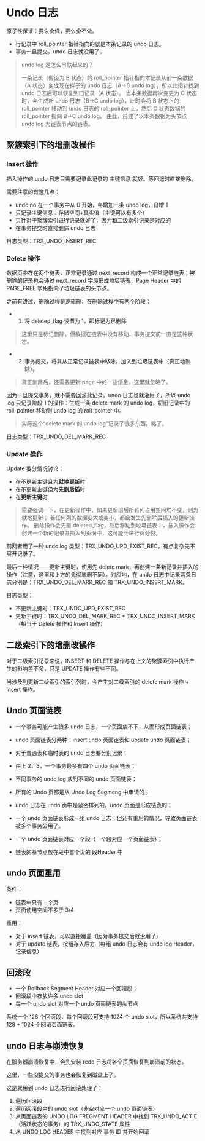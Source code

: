 # Undo 日志

原子性保证：要么全做，要么全不做。

- 行记录中 roll_pointer 指针指向的就是本条记录的 undo 日志。
- 事务一旦提交，undo 日志就没用了。

> undo log 是怎么串联起来的？
> 
> 一条记录（假设为 B 状态）的 roll_pointer 指针指向本记录从前一条数据（A 状态）变成现在样子的 undo 日志（A->B undo log），所以此指针找到 undo 日志后可以恢复到旧记录（A 状态）。
> 当本条数据再次变更为 C 状态时，会生成新 undo 日志（B->C undo log），此时会将 B 状态上的 roll_pointer 移动到 undo 日志的 roll_pointer 上，然后 C 状态数据的 roll_pointer 指向 B->C undo log。
> 由此，形成了以本条数据为头节点 undo log 为链表节点的链表。

## 聚簇索引下的增删改操作

### Insert 操作

插入操作的 undo 日志只需要记录此记录的 主键信息 就好。等回退时直接删除。

需要注意的有这几点：
- undo no 在一个事务中从 0 开始，每增加一条 undo log，自增 1
- 只记录主键信息：存储空间+真实值（主键可以有多个）
- 只针对于聚簇索引进行记录就好了，因为和二级索引记录是对应的
- 在事务提交时直接删除 undo 日志

日志类型：TRX_UNDO_INSERT_REC

### Delete 操作

数据页中存在两个链表，正常记录通过 next_record 构成一个正常记录链表；被删除的记录也会通过 next_record 字段形成垃圾链表。Page Header 中的 PAGE_FREE 字段指向了垃圾链表的头节点。

之前有讲过，删除过程是逻辑删，在删除过程中有两个阶段：

- 1. 将 deleted_flag 设置为 1，即标记为已删除

> 这里只是标记删除，但数据在链表中没有移动，事务提交前一直是这种状态。

- 2. 事务提交，将其从正常记录链表中移除，加入到垃圾链表中（真正地删除）。

> 真正删除后，还需要更新 page 中的一些信息，这里就忽略了。

因为一旦提交事务，就不需要回滚此记录，undo 日志也就没用了，所以 undo log 只记录阶段 1 的操作：生成一条 delete mark 的 undo log，将旧记录中的 roll_pointer 移动到 undo log 的 roll_pointer 中。

> 实际这个“delete mark 的 undo log”记录了很多东西。略了。

日志类型：TRX_UNDO_DEL_MARK_REC

### Update 操作

Update 要分情况讨论：

- 在不更新主键且为**就地更新**时
- 在不更新主键但为**先删后插**时
- 在**更新主键**时

> 需要强调一下，在更新操作中，如果更新前后所有列占用空间均不变，则为就地更新；
> 若任何列的数据变大或变小，都会发生先删除后插入的更新操作。
> 删除操作会先置 deleted_flag，然后移动到垃圾链表中，插入操作会创建一个新的记录并插入到页面中，这可能会进行页分裂。

前两者用了一种 undo log 类型：TRX_UNDO_UPD_EXIST_REC，有点复杂先不展开记录了。

最后一种情况——更新主键时，使用先 delete mark，再创建一条新记录并插入的操作（注意，这里和上方的先彻底删不同）。对应地，在 undo 日志中记录两条日志分别是：TRX_UNDO_DEL_MARK_REC 和 TRX_UNDO_INSERT_MARK。

日志类型：
- 不更新主键时：TRX_UNDO_UPD_EXIST_REC
- 更新主键时：TRX_UNDO_DEL_MARK_REC + TRX_UNDO_INSERT_MARK （相当于 Delete 操作和 Insert 操作）

## 二级索引下的增删改操作

对于二级索引记录来说，INSERT 和 DELETE 操作与在上文的聚簇索引中执行产生的影响差不多，只是 UPDATE 操作有些不同。

当涉及到更新二级索引的索引列时，会产生对二级索引的 delete mark 操作 + insert 操作。

## Undo 页面链表

- 一个事务可能产生很多 undo 日志，一个页面放不下，从而形成页面链表；
- undo 页面链表分两种：insert undo 页面链表和 update undo 页面链表；
- 对于普通表和临时表的 undo 日志要分别记录；
- 由上 2、3，一个事务最多有四个 undo 页面链表；
- 不同事务的 undo log 放到不同的 undo 页面链表；
- 所有的 Undo 页都是从 Undo Log Segmeng 中申请的；
- undo 日志在 undo 页中是紧密排列的，undo 页面是形成链表的；
- 一个 undo 页面链表形成一组 undo 日志；但还有重用的情况，导致页面链表被多个事务公用了。

- 一个 undo 页面链表对应一个段（一个段对应一个页面链表）；
- 链表的基节点放在段中首个页的 段Header 中

## undo 页面重用

条件：

- 链表中只有一个页
- 页面使用空间不多于 3/4

重用：

- 对于 insert 链表，可以直接覆盖（因为事务提交后就没用了）
- 对于 update 链表，按组存入后方（每组 undo 日志会有 undo log Header，记录信息）

## 回滚段 

- 一个 Rollback Segment Header 对应一个回滚段；
- 回滚段中存放许多 undo slot
- 每一个 undo slot 对应一个 undo 页面链表的头节点

系统一个 128 个回滚段，每个回滚段可支持 1024 个 undo slot，所以系统共支持 128 * 1024 个回滚页面链表。

## undo 日志与崩溃恢复

在服务器崩溃恢复中，会先安装 redo 日志将各个页面恢复到崩溃前的状态。

这里，一些没提交的事务也会恢复到磁盘上了。

这是就用到 undo 日志进行回滚处理了：

1. 遍历回滚段
2. 遍历回滚段中的 undo slot（非空对应一个 undo 页面链表）
3. 从页面链表的 UNDO LOG FREGMENT HEADER 中找到 TRX_UNDO_ACTIE（活跃状态的事务）的 TRX_UNDO_STATE 属性
4. 从 UNDO LOG HEADER 中找到对应 事务 ID 并开始回滚